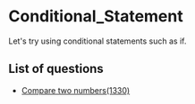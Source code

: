 Conditional_Statement
=========

Let's try using conditional statements such as if.

List of questions
-------

- [Compare two numbers(1330)](https://github.com/yoru4890/coding_test/blob/main/baekjoon/conditional_statement/1330.md)
